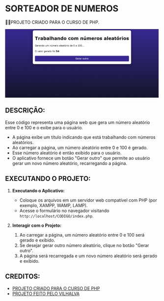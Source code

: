 # SORTEADOR DE NUMEROS
👨‍🏫PROJETO CRIADO PARA O CURSO DE PHP.

<img src="FOTO.png" align="center" width="500"> <br>

## DESCRIÇÃO:
Esse código representa uma página web que gera um número aleatório entre 0 e 100 e o exibe para o usuário. 

- A página exibe um título indicando que está trabalhando com números aleatórios.
- Ao carregar a página, um número aleatório entre 0 e 100 é gerado.
- Esse número aleatório é então exibido para o usuário.
- O aplicativo fornece um botão "Gerar outro" que permite ao usuário gerar um novo número aleatório, recarregando a página.

## EXECUTANDO O PROJETO:
1. **Executando o Aplicativo:**
   - Coloque os arquivos em um servidor web compatível com PHP (por exemplo, XAMPP, WAMP, LAMP).
   - Acesse o formulário no navegador visitando `http://localhost/CODIGO/index.php`.

2. **Interagir com o Projeto:**
   1. Ao carregar a página, um número aleatório entre 0 e 100 será gerado e exibido.
   2. Se desejar gerar outro número aleatório, clique no botão "Gerar outro".
   3. A página será recarregada e um novo número aleatório será gerado e exibido.
   
## CREDITOS:
- [PROJETO CRIADO PARA O CURSO DE PHP](https://github.com/VILHALVA/CURSO-DE-PHP)
- [PROJETO FEITO PELO VILHALVA](https://github.com/VILHALVA)





